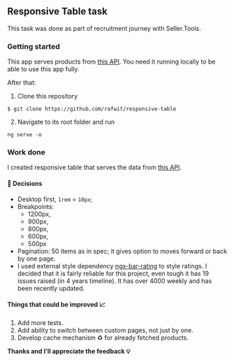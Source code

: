 ## Responsive Table task

This task was done as part of recruitment journey with Seller.Tools.

### Getting started

This app serves products from [this API](https://github.com/seller-tools/products-api). You need it running locally to be able to use this app fully.

After that:

1. Clone this repository

```
$ git clone https://github.com/rafwit/responsive-table
```

2. Navigate to its root folder and run

```
ng serve -o
```

### Work done

I created responsive table that serves the data from [this API](https://github.com/seller-tools/products-api).

#### 🧠 **Decisions**

- Desktop first, `1rem` = `10px`;
- Breakpoints:
  - 1200px,
  - 900px,
  - 800px,
  - 600px,
  - 500px
- Pagination: 50 items as in spec; it gives option to moves forward or back by one page.
- I used external style dependency [ngx-bar-rating](https://www.npmjs.com/package/ngx-bar-rating) to style ratings. I decided that it is fairly reliable for this project, even tough it has 19 issues raised (in 4 years timeline). It has over 4000 weekly and has been recently updated.

#### **Things that could be improved 📈**

1. Add more tests.
2. Add ability to switch between custom pages, not just by one.
3. Develop cache mechanism ♻︎ for already fetched products.

**Thanks and I'll appreciate the feedback 💡**
